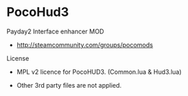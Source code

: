PocoHud3
========

Payday2 Interface enhancer MOD

* http://steamcommunity.com/groups/pocomods

License

* MPL v2 licence for PocoHUD3. (Common.lua & Hud3.lua)

* Other 3rd party files are not applied.
